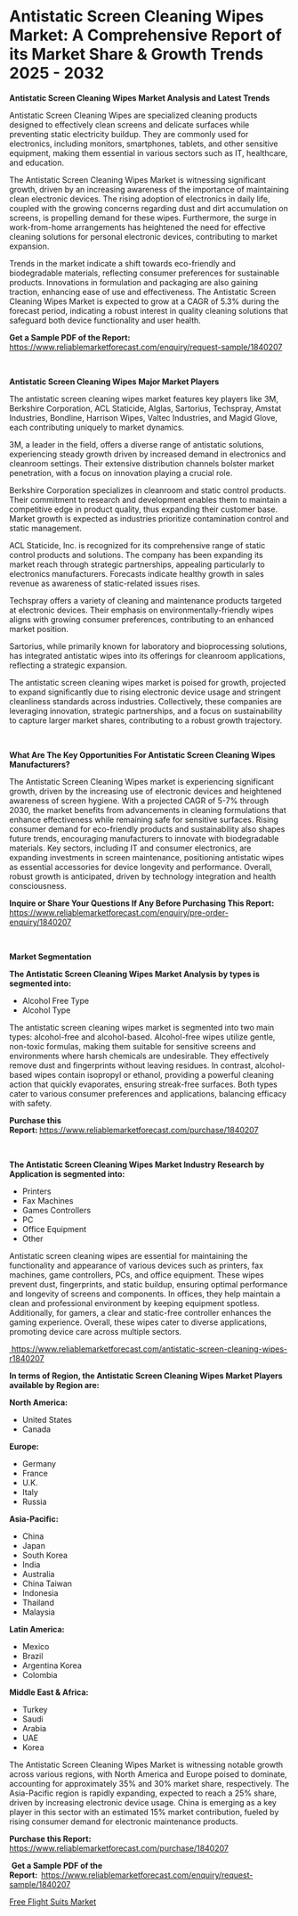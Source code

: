 <p><h1>Antistatic Screen Cleaning Wipes Market: A Comprehensive Report of its Market Share & Growth Trends 2025 - 2032</h1></p><p><strong>Antistatic Screen Cleaning Wipes Market Analysis and Latest Trends</strong></p>
<p><p>Antistatic Screen Cleaning Wipes are specialized cleaning products designed to effectively clean screens and delicate surfaces while preventing static electricity buildup. They are commonly used for electronics, including monitors, smartphones, tablets, and other sensitive equipment, making them essential in various sectors such as IT, healthcare, and education. </p><p>The Antistatic Screen Cleaning Wipes Market is witnessing significant growth, driven by an increasing awareness of the importance of maintaining clean electronic devices. The rising adoption of electronics in daily life, coupled with the growing concerns regarding dust and dirt accumulation on screens, is propelling demand for these wipes. Furthermore, the surge in work-from-home arrangements has heightened the need for effective cleaning solutions for personal electronic devices, contributing to market expansion.</p><p>Trends in the market indicate a shift towards eco-friendly and biodegradable materials, reflecting consumer preferences for sustainable products. Innovations in formulation and packaging are also gaining traction, enhancing ease of use and effectiveness. The Antistatic Screen Cleaning Wipes Market is expected to grow at a CAGR of 5.3% during the forecast period, indicating a robust interest in quality cleaning solutions that safeguard both device functionality and user health.</p></p>
<p><strong>Get a Sample PDF of the Report:&nbsp;</strong> <a href="https://www.reliablemarketforecast.com/enquiry/request-sample/1840207?utm_campaign=1080&utm_medium=2&utm_source=Github&utm_content=ia&utm_term=10022025&utm_id=antistatic-screen-cleaning-wipes">https://www.reliablemarketforecast.com/enquiry/request-sample/1840207</a></p>
<p>&nbsp;</p>
<p><strong>Antistatic Screen Cleaning Wipes Major Market Players</strong></p>
<p><p>The antistatic screen cleaning wipes market features key players like 3M, Berkshire Corporation, ACL Staticide, Alglas, Sartorius, Techspray, Amstat Industries, Bondline, Harrison Wipes, Valtec Industries, and Magid Glove, each contributing uniquely to market dynamics.</p><p>3M, a leader in the field, offers a diverse range of antistatic solutions, experiencing steady growth driven by increased demand in electronics and cleanroom settings. Their extensive distribution channels bolster market penetration, with a focus on innovation playing a crucial role.</p><p>Berkshire Corporation specializes in cleanroom and static control products. Their commitment to research and development enables them to maintain a competitive edge in product quality, thus expanding their customer base. Market growth is expected as industries prioritize contamination control and static management.</p><p>ACL Staticide, Inc. is recognized for its comprehensive range of static control products and solutions. The company has been expanding its market reach through strategic partnerships, appealing particularly to electronics manufacturers. Forecasts indicate healthy growth in sales revenue as awareness of static-related issues rises.</p><p>Techspray offers a variety of cleaning and maintenance products targeted at electronic devices. Their emphasis on environmentally-friendly wipes aligns with growing consumer preferences, contributing to an enhanced market position.</p><p>Sartorius, while primarily known for laboratory and bioprocessing solutions, has integrated antistatic wipes into its offerings for cleanroom applications, reflecting a strategic expansion.</p><p>The antistatic screen cleaning wipes market is poised for growth, projected to expand significantly due to rising electronic device usage and stringent cleanliness standards across industries. Collectively, these companies are leveraging innovation, strategic partnerships, and a focus on sustainability to capture larger market shares, contributing to a robust growth trajectory.</p></p>
<p>&nbsp;</p>
<p><strong>What Are The Key Opportunities For Antistatic Screen Cleaning Wipes Manufacturers?</strong></p>
<p><p>The Antistatic Screen Cleaning Wipes market is experiencing significant growth, driven by the increasing use of electronic devices and heightened awareness of screen hygiene. With a projected CAGR of 5-7% through 2030, the market benefits from advancements in cleaning formulations that enhance effectiveness while remaining safe for sensitive surfaces. Rising consumer demand for eco-friendly products and sustainability also shapes future trends, encouraging manufacturers to innovate with biodegradable materials. Key sectors, including IT and consumer electronics, are expanding investments in screen maintenance, positioning antistatic wipes as essential accessories for device longevity and performance. Overall, robust growth is anticipated, driven by technology integration and health consciousness.</p></p>
<p><strong>Inquire or Share Your Questions If Any Before Purchasing This Report:</strong> <a href="https://www.reliablemarketforecast.com/enquiry/pre-order-enquiry/1840207?utm_campaign=1080&utm_medium=2&utm_source=Github&utm_content=ia&utm_term=10022025&utm_id=antistatic-screen-cleaning-wipes">https://www.reliablemarketforecast.com/enquiry/pre-order-enquiry/1840207</a></p>
<p>&nbsp;</p>
<p><strong>Market Segmentation</strong></p>
<p><strong>The Antistatic Screen Cleaning Wipes Market Analysis by types is segmented into:</strong></p>
<p><ul><li>Alcohol Free Type</li><li>Alcohol Type</li></ul></p>
<p><p>The antistatic screen cleaning wipes market is segmented into two main types: alcohol-free and alcohol-based. Alcohol-free wipes utilize gentle, non-toxic formulas, making them suitable for sensitive screens and environments where harsh chemicals are undesirable. They effectively remove dust and fingerprints without leaving residues. In contrast, alcohol-based wipes contain isopropyl or ethanol, providing a powerful cleaning action that quickly evaporates, ensuring streak-free surfaces. Both types cater to various consumer preferences and applications, balancing efficacy with safety.</p></p>
<p><strong>Purchase this Report:&nbsp;</strong><a href="https://www.reliablemarketforecast.com/purchase/1840207?utm_campaign=1080&utm_medium=2&utm_source=Github&utm_content=ia&utm_term=10022025&utm_id=antistatic-screen-cleaning-wipes">https://www.reliablemarketforecast.com/purchase/1840207</a></p>
<p>&nbsp;</p>
<p><strong>The Antistatic Screen Cleaning Wipes Market Industry Research by Application is segmented into:</strong></p>
<p><ul><li>Printers</li><li>Fax Machines</li><li>Games Controllers</li><li>PC</li><li>Office Equipment</li><li>Other</li></ul></p>
<p><p>Antistatic screen cleaning wipes are essential for maintaining the functionality and appearance of various devices such as printers, fax machines, game controllers, PCs, and office equipment. These wipes prevent dust, fingerprints, and static buildup, ensuring optimal performance and longevity of screens and components. In offices, they help maintain a clean and professional environment by keeping equipment spotless. Additionally, for gamers, a clear and static-free controller enhances the gaming experience. Overall, these wipes cater to diverse applications, promoting device care across multiple sectors.</p></p>
<p><a href="https://www.reliablemarketforecast.com/antistatic-screen-cleaning-wipes-r1840207?utm_campaign=1080&utm_medium=2&utm_source=Github&utm_content=ia&utm_term=10022025&utm_id=antistatic-screen-cleaning-wipes">&nbsp;https://www.reliablemarketforecast.com/antistatic-screen-cleaning-wipes-r1840207</a></p>
<p><strong>In terms of Region, the Antistatic Screen Cleaning Wipes Market Players available by Region are:</strong></p>
<p>
    <p> <strong> North America: </strong>
        <ul>
            <li>United States</li>
            <li>Canada</li>
        </ul>
        </p> 
    <p> <strong> Europe: </strong>
        <ul>
            <li>Germany</li>
            <li>France</li>
            <li>U.K.</li>
            <li>Italy</li>
            <li>Russia</li>
        </ul>
        </p> 
    <p> <strong> Asia-Pacific: </strong>
        <ul>
            <li>China</li>
            <li>Japan</li>
            <li>South Korea</li>
            <li>India</li>
            <li>Australia</li>
            <li>China Taiwan</li>
            <li>Indonesia</li>
            <li>Thailand</li>
            <li>Malaysia</li>
        </ul>
        </p> 
    <p> <strong> Latin America: </strong>
        <ul>
            <li>Mexico</li>
            <li>Brazil</li>
            <li>Argentina Korea</li>
            <li>Colombia</li>
        </ul>
        </p> 
    <p> <strong> Middle East & Africa: </strong>
        <ul>
            <li>Turkey</li>
            <li>Saudi</li>
            <li>Arabia</li>
            <li>UAE</li>
            <li>Korea</li>
        </ul>
    </p>
    </p>
<p><p>The Antistatic Screen Cleaning Wipes Market is witnessing notable growth across various regions, with North America and Europe poised to dominate, accounting for approximately 35% and 30% market share, respectively. The Asia-Pacific region is rapidly expanding, expected to reach a 25% share, driven by increasing electronic device usage. China is emerging as a key player in this sector with an estimated 15% market contribution, fueled by rising consumer demand for electronic maintenance products.</p></p>
<p><strong>Purchase this Report: </strong><a href="https://www.reliablemarketforecast.com/purchase/1840207?utm_campaign=1080&utm_medium=2&utm_source=Github&utm_content=ia&utm_term=10022025&utm_id=antistatic-screen-cleaning-wipes">https://www.reliablemarketforecast.com/purchase/1840207</a></p>
<p>&nbsp;<strong>Get a Sample PDF of the Report:&nbsp;&nbsp;</strong><a href="https://www.reliablemarketforecast.com/enquiry/request-sample/1840207?utm_campaign=1080&utm_medium=2&utm_source=Github&utm_content=ia&utm_term=10022025&utm_id=antistatic-screen-cleaning-wipes">https://www.reliablemarketforecast.com/enquiry/request-sample/1840207</a></p>
<p><strong></strong></p>
<p><p><a href="https://github.com/gdfhhhj/Market-Research-Report-List-7/blob/main/free-flight-suits-market.md?utm_campaign=1080&utm_medium=2&utm_source=Github&utm_content=ia&utm_term=10022025&utm_id=antistatic-screen-cleaning-wipes">Free Flight Suits Market</a></p></p>